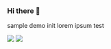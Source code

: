 ### Hi there 👋

sample demo init lorem ipsum test

![](https://github.com/users/DragonFIghter603/achievements/yolo)
![](https://github.com/users/DragonFIghter603/achievements/pull-shark)
